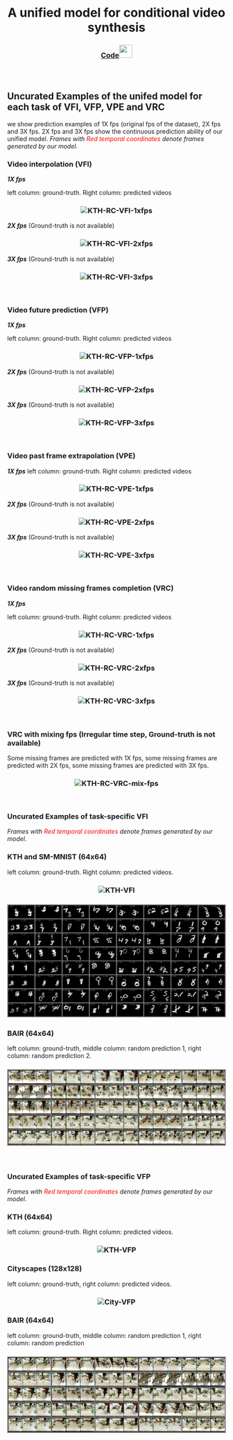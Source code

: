 <h1 align="center"> A unified model for conditional video synthesis </h1>

<h3 align="center"> <a href="https://github.com/NPVS/NPVS" target="_blank">Code<img src="https://raw.githubusercontent.com/FortAwesome/Font-Awesome/6.x/svgs/brands/github.svg" width="30" height="30"></a> <h3>

&nbsp;

<h2 align="left"> Uncurated Examples of the unifed model for each task of VFI, VFP, VPE and VRC </h2>

we show prediction examples of 1X fps (original fps of the dataset), 2X fps and 3X fps. 2X fps and 3X fps show the continuous prediction ability of our unified model. <em>Frames with <span style="color:red"> Red temporal coordinates </span> denote frames generated by our model.</em>


<h3 align="left">  Video interpolation (VFI) </h3>

<em><b>1X fps</b></em> 

left column: ground-truth. Right column: predicted videos

<h3 align="center"> <img src="./kth_rc_vfi_10to10_1xfps.gif" alt="KTH-RC-VFI-1xfps"> </h3>

<em><b>2X fps</b></em> (Ground-truth is not available) 

<h3 align="center"> <img src="./kth_rc_vfi_10to10_2xfps.gif" alt="KTH-RC-VFI-2xfps"> </h3>

<em><b>3X fps</b></em> (Ground-truth is not available) 

<h3 align="center"> <img src="./kth_rc_vfi_10to10_3xfps.gif" alt="KTH-RC-VFI-3xfps"> </h3>

&nbsp;

<h3 align="left"> Video future prediction (VFP) </h3>

<em><b>1X fps</b></em> 

left column: ground-truth. Right column: predicted videos 

<h3 align="center"> <img src="./kth_rc_vfp_10to10_1xfps.gif" alt="KTH-RC-VFP-1xfps"> </h3>

<em><b>2X fps</b></em> (Ground-truth is not available) 

<h3 align="center"> <img src="./kth_rc_vfp_10to10_2xfps.gif" alt="KTH-RC-VFP-2xfps"> </h3>

<em><b>3X fps</b></em> (Ground-truth is not available) 

<h3 align="center"> <img src="./kth_rc_vfp_10to10_3xfps.gif" alt="KTH-RC-VFP-3xfps"> </h3>

&nbsp;

<h3 align="left"> Video past frame extrapolation (VPE) </h3>

<em><b>1X fps</b></em> 
left column: ground-truth. Right column: predicted videos 

<h3 align="center"> <img src="./kth_rc_vpe_10to10_1xfps.gif" alt="KTH-RC-VPE-1xfps"> </h3>

<em><b>2X fps</b></em>  (Ground-truth is not available)

<h3 align="center"> <img src="./kth_rc_vpe_10to10_2xfps.gif" alt="KTH-RC-VPE-2xfps"> </h3>

<em><b>3X fps</b></em>  (Ground-truth is not available)

<h3 align="center"> <img src="./kth_rc_vpe_10to10_3xfps.gif" alt="KTH-RC-VPE-3xfps"> </h3>

&nbsp;

<h3 align="left"> Video random missing frames completion (VRC) </h3>


<em><b>1X fps</b></em> 

left column: ground-truth. Right column: predicted videos 

<h3 align="center"> <img src="./kth_rc_vrc_10to10_1xfps.gif" alt="KTH-RC-VRC-1xfps"> </h3>

<em><b>2X fps</b></em> (Ground-truth is not available) 

<h3 align="center"> <img src="./kth_rc_vrc_10to10_2xfps.gif" alt="KTH-RC-VRC-2xfps"> </h3>

<em><b>3X fps</b></em> (Ground-truth is not available)

<h3 align="center"> <img src="./kth_rc_vrc_10to10_3xfps.gif" alt="KTH-RC-VRC-3xfps"> </h3>

&nbsp;

<h3 align="left"> VRC with mixing fps (Irregular time step, Ground-truth is not available)
</h3>

Some missing frames are predicted with 1X fps, some missing frames are predicted with 2X fps, some missing frames are predicted with 3X fps.

<h3 align="center"> <img src="./kth_rc_vrc_10to10_mix_fps.gif" alt="KTH-RC-VRC-mix-fps"> </h3>

&nbsp;

<h3 align="left"> Uncurated Examples of task-specific VFI
</h3>


<em>Frames with <span style="color:red">Red temporal coordinates</span> denote frames generated by our model.</em>

<h3 align="left"> KTH and SM-MNIST (64x64) </h3>

left column: ground-truth. Right column: predicted videos. 

<h3 align="center"> <img src="./kth_specific_vfi_10to10_1xfps.gif" alt="KTH-VFI"> </h3>

<h3 align="center"> <img src="./smmnist_specific_vfi_10to5_1xfps.gif" alt="SMMNIST-VFI"> </h3>

<h3 align="left"> BAIR (64x64)  </h3>

left column: ground-truth, middle column: random prediction 1, right column: random prediction 2. 

<h3 align="center"> <img src="./bair_specific_vfi_rand_4to5_1xfps.gif" alt="BAIR-VFI"> </h3>

&nbsp;

<h3 align="left"> Uncurated Examples of task-specific VFP </h3>

<em>Frames with <span style="color:red">Red temporal coordinates</span> denote frames generated by our model.</em>


<h3 align="left"> KTH (64x64) </h3>

left column: ground-truth. Right column: predicted videos. 

<h3 align="center"> <img src="./kth_specific_vfp_10to10_1xfps.gif" alt="KTH-VFP"> </h3>

<h3 align="left"> Cityscapes (128x128) </h3>

left column: ground-truth, right column: predicted videos.

<h3 align="center"> <img src="./city_specific_vfp_2to28_1xfps.gif" alt="City-VFP"> </h3>

<h3 align="left"> BAIR (64x64) </h3>

left column: ground-truth, middle column: random prediction 1, right column: random prediction

<h3 align="center"> <img src="./bair_specific_vfp_rand_2to10_1xfps.gif" alt="BAIR-VFP"> </h3>


